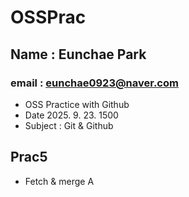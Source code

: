 # OSSPrac 
## Name : Eunchae Park
### email : eunchae0923@naver.com

- OSS Practice with Github
-  Date 2025. 9. 23. 1500
-  Subject : Git & Github

## Prac5
- Fetch & merge A
